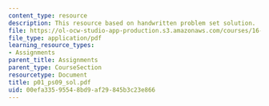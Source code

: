 ```yaml
---
content_type: resource
description: This resource based on handwritten problem set solution.
file: https://ol-ocw-studio-app-production.s3.amazonaws.com/courses/16-01-unified-engineering-i-ii-iii-iv-fall-2005-spring-2006/00efa33595548bd9af29845b3c23e866_p01_ps09_sol.pdf
file_type: application/pdf
learning_resource_types:
- Assignments
parent_title: Assignments
parent_type: CourseSection
resourcetype: Document
title: p01_ps09_sol.pdf
uid: 00efa335-9554-8bd9-af29-845b3c23e866
---
```

